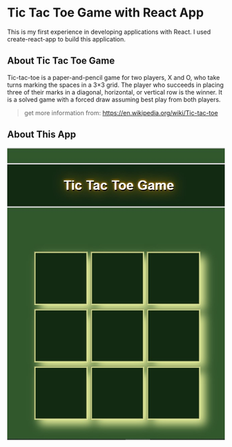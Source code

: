 # Tic Tac Toe Game with React App
This is my first experience in developing applications with React. I used create-react-app to build this application.

## About Tic Tac Toe Game
Tic-tac-toe is a paper-and-pencil game for two players, X and O, who take turns marking the spaces in a 3×3 grid. The player who succeeds in placing three of their marks in a diagonal, horizontal, or vertical row is the winner. It is a solved game with a forced draw assuming best play from both players.
> get more information from: https://en.wikipedia.org/wiki/Tic-tac-toe

## About This App
![](Game's_image.jpg)



